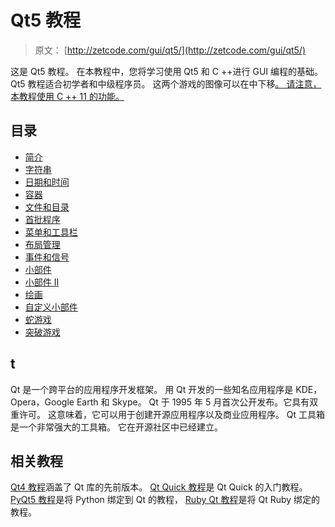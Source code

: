 # Qt5 教程

> 原文： [http://zetcode.com/gui/qt5/](http://zetcode.com/gui/qt5/)

这是 Qt5 教程。 在本教程中，您将学习使用 Qt5 和 C ++进行 GUI 编程的基础。 Qt5 教程适合初学者和中级程序员。 这两个游戏的图像可以在中下移[。 请注意，本教程使用 C ++ 11 的功能。](/img/gui/qt5/images.zip)

## 目录

<nav>

*   [简介](introduction/)
*   [字符串](strings/)
*   [日期和时间](datetime/)
*   [容器](containers/)
*   [文件和目录](files/)
*   [首批程序](firstprograms/)
*   [菜单和工具栏](menusandtoolbars/)
*   [布局管理](layoutmanagement/)
*   [事件和信号](eventsandsignals/)
*   [小部件](widgets/)
*   [小部件 II](widgets2/)
*   [绘画](painting/)
*   [自定义小部件](customwidget/)
*   [蛇游戏](snake/)
*   [突破游戏](breakoutgame/)

</nav>

## t

Qt 是一个跨平台的应用程序开发框架。 用 Qt 开发的一些知名应用程序是 KDE，Opera，Google Earth 和 Skype。 Qt 于 1995 年 5 月首次公开发布。它具有双重许可。 这意味着，它可以用于创建开源应用程序以及商业应用程序。 Qt 工具箱是一个非常强大的工具箱。 它在开源社区中已经建立。

## 相关教程

[Qt4 教程](/gui/qt4/)涵盖了 Qt 库的先前版本。 [Qt Quick 教程](/gui/qtquick/)是 Qt Quick 的入门教程。 [PyQt5 教程](/gui/pyqt5/)是将 Python 绑定到 Qt 的教程， [Ruby Qt 教程](/gui/rubyqt/)是将 Qt Ruby 绑定的教程。